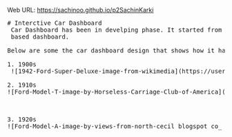Web URL: https://sachinoo.github.io/p2SachinKarki
<pre>
# Interctive Car Dashboard 
 Car Dashboard has been in develping phase. It started from the tacticle switch style to touch screen and voice command
 based dashboard.

Below are some the car dashboard design that shows how it has been evolving.

1. 1900s
 ![1942-Ford-Super-Deluxe-image-from-wikimedia](https://user-images.githubusercontent.com/24665608/112537052-39cb0680-8d7c-11eb-9769-ea31699a33c4.jpg)

2. 1910s
![Ford-Model-T-image-by-Horseless-Carriage-Club-of-America](https://user-images.githubusercontent.com/24665608/112537103-4a7b7c80-8d7c-11eb-9682-4b62eaf8455b.jpg)



3. 1920s
![Ford-Model-A-image-by-views-from-north-cecil blogspot co_ uk_](https://user-images.githubusercontent.com/24665608/112537146-5bc48900-8d7c-11eb-9e5a-161e702cc4e2.jpg)

